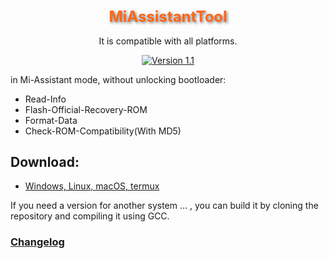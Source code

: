<div align="center">

<h1 style="font-size: 24px; color: #FF6719; text-shadow: 2px 2px 4px rgba(0, 0, 0, 0.5);">MiAssistantTool</h1>

It is compatible with all platforms.

[![Version 1.1](https://img.shields.io/badge/Version-1.1-brightgreen)](#)

</div>

in Mi-Assistant mode, without unlocking bootloader:

- Read-Info
- Flash-Official-Recovery-ROM
- Format-Data
- Check-ROM-Compatibility(With MD5)

## Download:

- [Windows, Linux, macOS, termux](https://github.com/offici5l/MiAssistantTool/releases/tag/1.1)

If you need a version for another system ... , you can build it by cloning the repository and compiling it using GCC.

### [Changelog](https://github.com/offici5l/MiAssistantTool/blob/main/CHANGELOG.md)
